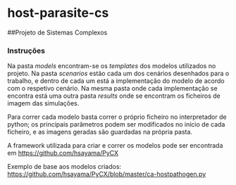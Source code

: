 # host-parasite-cs
##Projeto de Sistemas Complexos

### Instruções
Na pasta _models_ encontram-se os _templates_ dos modelos utilizados
no projeto.
Na pasta _scenarios_ estão cada um dos cenários desenhados para
o trabalho, e dentro de cada um está a implementação do modelo
de acordo com o respetivo cenário. Na mesma pasta onde cada implementação
se encontra está uma outra pasta _results_ onde se encontram os ficheiros
de imagem das simulações.

Para correr cada modelo basta correr o próprio ficheiro no 
interpretador de python; os principais parâmetros podem ser 
modificados no início de cada ficheiro, e as imagens geradas são guardadas
na própria pasta.

A framework utilizada para criar e correr os modelos 
pode ser encontrada em https://github.com/hsayama/PyCX

Exemplo de base aos modelos criados:
https://github.com/hsayama/PyCX/blob/master/ca-hostpathogen.py
